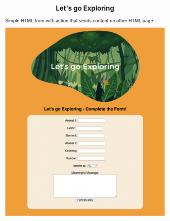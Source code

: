 <h2 align="center">
  Let's go Exploring
</h2>

<p>Simple HTML form with action that sends content on other HTML page</p>
<div align="center">
  <img alt="Lets Go Exploring" src="exploring-project.png" />
</div>
